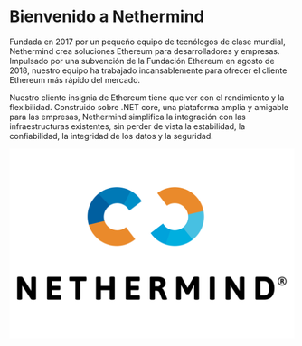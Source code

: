 # Bienvenido a Nethermind

Fundada en 2017 por un pequeño equipo de tecnólogos de clase mundial, Nethermind crea soluciones Ethereum para desarrolladores y empresas. Impulsado por una subvención de la Fundación Ethereum en agosto de 2018, nuestro equipo ha trabajado incansablemente para ofrecer el cliente Ethereum más rápido del mercado.

Nuestro cliente insignia de Ethereum tiene que ver con el rendimiento y la flexibilidad. Construido sobre .NET core, una plataforma amplia y amigable para las empresas, Nethermind simplifica la integración con las infraestructuras existentes, sin perder de vista la estabilidad, la confiabilidad, la integridad de los datos y la seguridad.

![](.gitbook/assets/nethermind.png)

